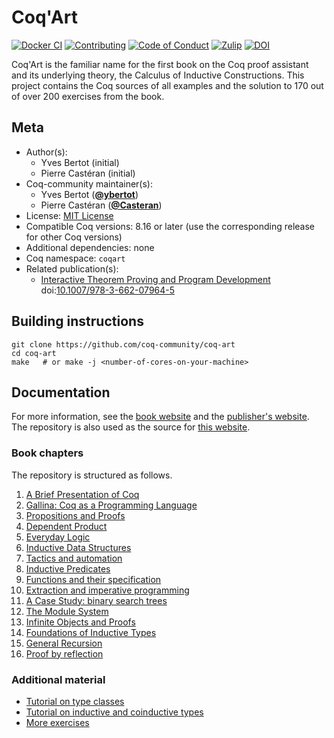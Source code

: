 <!---
This file was generated from `meta.yml`, please do not edit manually.
Follow the instructions on https://github.com/coq-community/templates to regenerate.
--->
# Coq'Art

[![Docker CI][docker-action-shield]][docker-action-link]
[![Contributing][contributing-shield]][contributing-link]
[![Code of Conduct][conduct-shield]][conduct-link]
[![Zulip][zulip-shield]][zulip-link]
[![DOI][doi-shield]][doi-link]

[docker-action-shield]: https://github.com/coq-community/coq-art/actions/workflows/docker-action.yml/badge.svg?branch=master
[docker-action-link]: https://github.com/coq-community/coq-art/actions/workflows/docker-action.yml

[contributing-shield]: https://img.shields.io/badge/contributions-welcome-%23f7931e.svg
[contributing-link]: https://github.com/coq-community/manifesto/blob/master/CONTRIBUTING.md

[conduct-shield]: https://img.shields.io/badge/%E2%9D%A4-code%20of%20conduct-%23f15a24.svg
[conduct-link]: https://github.com/coq-community/manifesto/blob/master/CODE_OF_CONDUCT.md

[zulip-shield]: https://img.shields.io/badge/chat-on%20zulip-%23c1272d.svg
[zulip-link]: https://coq.zulipchat.com/#narrow/stream/237663-coq-community-devs.20.26.20users


[doi-shield]: https://zenodo.org/badge/DOI/10.1007/978-3-662-07964-5.svg
[doi-link]: https://doi.org/10.1007/978-3-662-07964-5

Coq'Art is the familiar name for the first book on the Coq proof assistant
and its underlying theory, the Calculus of Inductive Constructions.
This project contains the Coq sources of all examples and the solution to 170
out of over 200 exercises from the book.

## Meta

- Author(s):
  - Yves Bertot (initial)
  - Pierre Castéran (initial)
- Coq-community maintainer(s):
  - Yves Bertot ([**@ybertot**](https://github.com/ybertot))
  - Pierre Castéran ([**@Casteran**](https://github.com/Casteran))
- License: [MIT License](LICENSE)
- Compatible Coq versions: 8.16 or later (use the corresponding release for other Coq versions)
- Additional dependencies: none
- Coq namespace: `coqart`
- Related publication(s):
  - [Interactive Theorem Proving and Program Development](http://www.labri.fr/perso/casteran/CoqArt/) doi:[10.1007/978-3-662-07964-5](https://doi.org/10.1007/978-3-662-07964-5)

## Building instructions

``` shell
git clone https://github.com/coq-community/coq-art
cd coq-art
make   # or make -j <number-of-cores-on-your-machine>
```

## Documentation

For more information, see the [book website][book-url]
and the [publisher's website][publisher-url]. The repository
is also used as the source for [this website][community-url].

### Book chapters

The repository is structured as follows.

1. [A Brief Presentation of Coq](ch1_overview)
2. [Gallina: Coq as a Programming Language](ch2_types_expressions)
3. [Propositions and Proofs](ch3_propositions_proofs)
4. [Dependent Product](ch4_dependent_product)
5. [Everyday Logic](ch5_everydays_logic)
6. [Inductive Data Structures](ch6_inductive_data)
7. [Tactics and automation](ch7_tactics_automation)
8. [Inductive Predicates](ch8_inductive_predicates)
9. [Functions and their specification](ch9_function_specification)
10. [Extraction and imperative programming](ch10_extraction_and_imperative_programs)
11. [A Case Study: binary search trees](ch11_search_trees)
12. [The Module System](ch12_modules)
13. [Infinite Objects and Proofs](ch13_co_inductive_types)
14. [Foundations of Inductive Types](ch14_fundations_of_inductive_types)
15. [General Recursion](ch15_general_recursion)
16. [Proof by reflection](ch16_proof_by_reflection)

### Additional material

- [Tutorial on type classes](tutorial_type_classes)
- [Tutorial on inductive and coinductive types](tutorial_inductive_co_inductive_types)
- [More exercises](more_exercises)

[book-url]: http://www.labri.fr/perso/casteran/CoqArt/
[publisher-url]: https://www.springer.com/gp/book/9783540208549
[community-url]: https://coq-community.org/coq-art/
